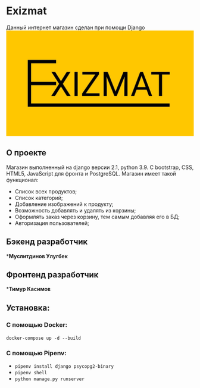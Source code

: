 # Exizmat

Данный интернет магазин сделан при помощи Django
<img src="./doc/images/logo.jpg" alt="Главная страница">

## О проекте

Магазин выполненный на django версии 2.1, python 3.9. С bootstrap, CSS, HTML5, JavaScript для фронта и PostgreSQL.
Магазин имеет такой функционал:

- Список всех продуктов;
- Список категорий;
- Добавление изображений к продукту;
- Возможность добавлять и удалять из корзины;
- Оформлять заказ через корзину, тем самым добавляя его в БД;
- Авторизация пользователей;

## Бэкенд разработчик

***Муслитдинов Улугбек**

## Фронтенд разработчик

***Тимур Касимов**

## Установка:
### С помощью Docker:

```docker-compose up -d --build```

### С помощью Pipenv:

* ```pipenv install django psycopg2-binary```
* ```pipenv shell```
* ```python manage.py runserver```
